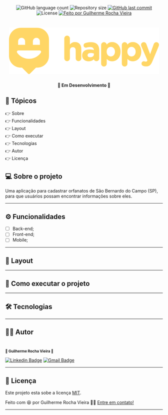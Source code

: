<p align="center">
  <img alt="GitHub language count" src="https://img.shields.io/github/languages/count/grochavieira/Happy?color=%2304D361&style=for-the-badge">

  <img alt="Repository size" src="https://img.shields.io/github/repo-size/grochavieira/Happy?style=for-the-badge">
  
  <a href="https://github.com/grochavieira/Happy/commits/master">
    <img alt="GitHub last commit" src="https://img.shields.io/github/last-commit/grochavieira/Happy?style=for-the-badge">
  </a>
    
   <img alt="License" src="https://img.shields.io/badge/license-MIT-brightgreen?style=for-the-badge">

  <a href="https://github.com/grochavieira">
    <img alt="Feito por Guilherme Rocha Vieira" src="https://img.shields.io/badge/feito%20por-grochavieira-%237519C1?style=for-the-badge&logo=github">
  </a>
  
 
</p>
<h1 align="center">
    <img src="./assets/logo_happy.svg" />
</h1>

<h4 align="center"> 
	🚧  Em Desenvolvimento 🚧
</h4>

## 🏁 Tópicos

<p>
 👉<a href="#-sobre-o-projeto" style="text-decoration: none; "> Sobre</a> <br/>
👉<a href="#-funcionalidades" style="text-decoration: none; "> Funcionalidades</a> <br/>
👉<a href="#-layout" style="text-decoration: none"> Layout</a> <br/>
👉<a href="#-como-executar-o-projeto" style="text-decoration: none"> Como executar</a> <br/>
👉<a href="#-tecnologias" style="text-decoration: none"> Tecnologias</a> <br/>
👉<a href="#-autor" style="text-decoration: none"> Autor</a> <br/>
👉<a href="#user-content--licença" style="text-decoration: none"> Licença</a>

</p>

## 💻 Sobre o projeto

Uma aplicação para cadastrar orfanatos de São Bernardo do Campo (SP), para que usuários possam encontrar informações sobre eles.

---

<a name="-funcionalidades"></a>

## ⚙️ Funcionalidades

- [ ] Back-end;
- [ ] Front-end;
- [ ] Mobile;

---

## 🎨 Layout

---

## 🚀 Como executar o projeto

<!-- Este projeto é divido em três partes:

1. Backend (pasta server)
2. Frontend (pasta web)
3. Mobile (pasta mobile)

💡O Frontend precisa que o Backend esteja sendo executado para funcionar.

### Pré-requisitos

Antes de começar, você vai precisar ter instalado em sua máquina as seguintes ferramentas:
[Git](https://git-scm.com), [Node.js](https://nodejs.org/en/), [Yarn](https://classic.yarnpkg.com/en/docs/install).
Para a aplicação mobile, será necessário instalar o [Expo](https://expo.io/) para rodar o app no seu smartphone.
Além disto é bom ter um editor para trabalhar com o código como [VSCode](https://code.visualstudio.com/)

#### 🎲 Rodando o Backend (servidor)

```bash

# Clone este repositório
$ git clone https://github.com/grochavieira/Happy.git

# Acesse a pasta do projeto no terminal/cmd
$ cd Happy

# Vá para a pasta server
$ cd server

# Instale as dependências com npm
$ npm install

# Crie o banco de dados do sistema
$ npm run knex:migrate

# Execute a aplicação
$ npm run start

# O servidor inciará na porta:3333 - acesse http://localhost:3333

```

#### 🧭 Rodando a aplicação web (Frontend)

```bash

# Clone este repositório
$ git clone https://github.com/grochavieira/Happy.git

# Acesse a pasta do projeto no seu terminal/cmd
$ cd Happy

# Vá para a pasta da aplicação Front End
$ cd web

# Instale as dependências
$ yarn install

# Execute a aplicação em modo de desenvolvimento
$ yarn start

# A aplicação será aberta na porta:3000 - acesse http://localhost:3000

``` -->

---

## 🛠 Tecnologias

---

<a name="-autor"></a>

## 🦸‍♂️ **Autor**

<p>
<kbd>
 <img src="https://avatars1.githubusercontent.com/u/48029638?s=460&u=f8d11a7aa9ce76a782ef140a075c5c81be878f00&v=4" width="150px;" alt=""/>
 </kbd>
 <br />
 <sub><strong>🌟 Guilherme Rocha Vieira 🌟</strong></sub>
</p>

[![Linkedin Badge](https://img.shields.io/badge/-Guilherme-blue?style=for-the-badge&logo=Linkedin&logoColor=white&link=https://www.linkedin.com/in/grochavieira/)](https://www.linkedin.com/in/grochavieira/)
[![Gmail Badge](https://img.shields.io/badge/-guirocha.hopeisaba@gmail.com-c14438?style=for-the-badge&logo=Gmail&logoColor=white&link=mailto:guirocha.hopeisaba@gmail.com)](mailto:guirocha.hopeisaba@gmail.com)

---

## 📝 Licença

Este projeto esta sobe a licença [MIT](./LICENSE).

Feito com :satisfied: por Guilherme Rocha Vieira 👋🏽 [Entre em contato!](https://www.linkedin.com/in/grochavieira/)

---
